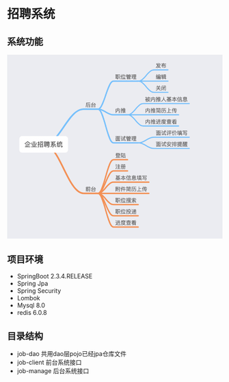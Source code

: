 # 招聘系统
## 系统功能
![avatar](功能图.png)
## 项目环境
- SpringBoot 2.3.4.RELEASE
- Spring Jpa
- Spring Security
- Lombok
- Mysql 8.0
- redis 6.0.8
## 目录结构
- job-dao 共用dao层pojo已经jpa仓库文件
- job-client 前台系统接口
- job-manage 后台系统接口